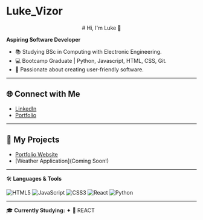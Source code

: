 # Luke_Vizor

<p align="center">
# Hi, I'm Luke 👋  
</p>

**Aspiring Software Developer**  
- 📚 Studying BSc in Computing with Electronic Engineering.  
- 💻 Bootcamp Graduate | Python, Javascript, HTML, CSS, Git.  
- 🌟 Passionate about creating user-friendly software.

---

## 🌐 Connect with Me  
- [LinkedIn](https://linkedin.com/in/luke-j-r-vizor-06b674138/)  
- [Portfolio](https://lukejrv.github.io/)

---

## 📂 My Projects  
- [Portfolio Website]([https://github.com/LukeVizor/PortfolioWebsite](https://lukejrv.github.io/))  
- [Weather Application](Coming Soon!)

---

🛠️ **Languages & Tools**

![HTML5](https://img.shields.io/badge/-HTML5-E34F26?logo=html5&logoColor=white&style=flat)
![JavaScript](https://img.shields.io/badge/-JavaScript-F7DF1E?logo=javascript&logoColor=black&style=flat)
![CSS3](https://img.shields.io/badge/-CSS3-1572B6?logo=css3&logoColor=white&style=flat) 
![React](https://img.shields.io/badge/React-61DAFB?style=for-the-badge&logo=react&logoColor=black)
![Python](https://img.shields.io/badge/Python-3776AB?style=for-the-badge&logo=python&logoColor=white)

---

🎓 **Currently Studying:**
✦ 📘 REACT
